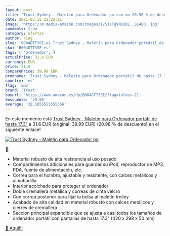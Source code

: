 ```yaml
---
layout: post
title: 'Trust Sydney - Maletín para Ordenador po con un 20.98 % de descuento'
date: 2021-03-15 22:22:21
image: 'https://m.media-amazon.com/images/I/51sTgVNIoDL._SL400_.jpg'
comments: true
category: ofertas
author: ring
slug: 'B004DTT3SE-es Trust Sydney - Maletín para Ordenador portátil de hasta 17.3"'
sku: 'B004DTT3SE-es'
tags: [ 'ordenador', ]
actualPrice: 31.6 EUR
currency: EUR
price: 31.6
comparePrice: 39.99 EUR
prodname: 'Trust Sydney - Maletín para Ordenador portátil de hasta 17.3"'
country: 'es'
flag: '🇪🇸'
brand: 'Trust'
buyurl: 'https://www.amazon.es/dp/B004DTT3SE/?tag=tolees-21'
descuento: '20.98'
average: '32.1655555555556'
---
```


En este momento está [Trust Sydney - Maletín para Ordenador portátil de hasta 17.3"](https://www.amazon.es/dp/B004DTT3SE/?tag=tolees-21) a 31.6 EUR (original: 39.99 EUR) (20.98 %  de descuento) en el siguiente enlace!

[![Trust Sydney - Maletín para Ordenador po](https://m.media-amazon.com/images/I/51sTgVNIoDL._SL400_.jpg)](https://www.amazon.es/dp/B004DTT3SE/?tag=tolees-21)

🔎:

- Material robusto de alta resistencia al uso pesado
- Compartimientos adicionales para guardar su iPod, reproductor de MP3, PDA, fuente de alimentación, etc.
- Correa para el hombro, ajustable y resistente, con calces metálicos y almohadilla
- Interior acolchado para proteger el ordenador
- Doble cremallera metálica y correas de cinta velcro
- Con correa posterior para fijar la bolsa al maletín trolley
- Acabado de alta calidad en material robusto con calces metálicos y cierres de cremallera
- Sección principal expandible que se ajusta a casi todos los tamaños de ordenador portátil con pantallas de hasta 17.3" (420 x 298 x 50 mm)

[🛒 Aquí!!!](https://www.amazon.es/dp/B004DTT3SE/?tag=tolees-21)
